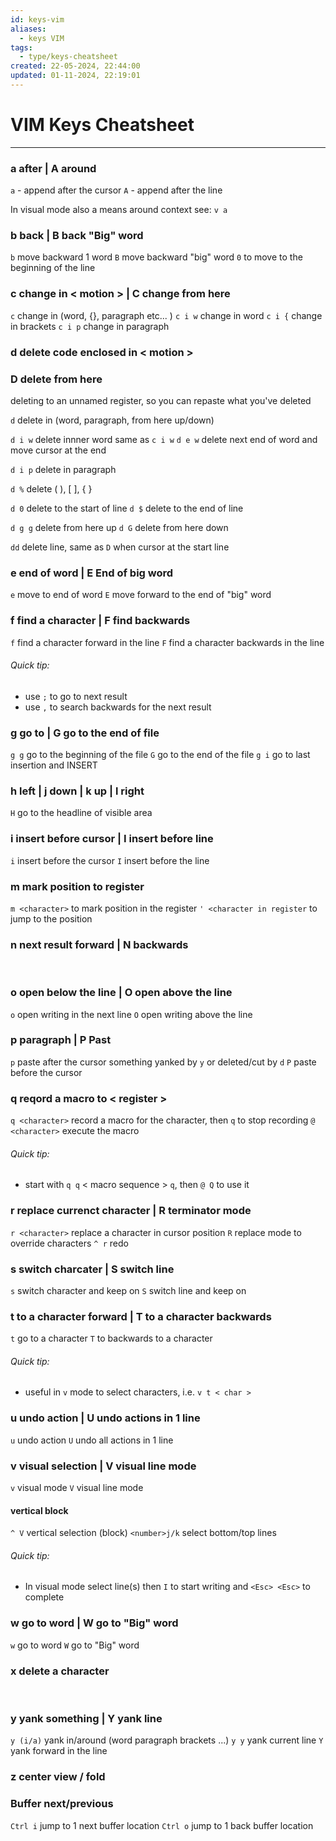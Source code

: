 ```yaml
---
id: keys-vim
aliases:
  - keys VIM
tags:
  - type/keys-cheatsheet
created: 22-05-2024, 22:44:00
updated: 01-11-2024, 22:19:01
---
```


# VIM Keys Cheatsheet
<hr>

### **a** after | **A** around

`a` - append after the cursor
`A` - append after the line

In visual mode also a means around context
see: `v a`

### **b** back | **B** back "Big" word

`b` move backward 1 word
`B` move backward "big" word
`0` to move to the beginning of the line

### **c** change in < motion >  | **C** change from here

`c` change in (word, {}, paragraph etc... )
`c i w` change in word
`c i {` change in brackets
`c i p` change in paragraph

### **d** delete code enclosed in < motion >
### **D** delete from here 

deleting to an unnamed register, so you can repaste what you've deleted

`d` delete in (word, paragraph, from here up/down)

`d i w` delete innner word same as `c i w`
`d e w` delete next end of word and move cursor at the end

`d i p` delete in paragraph

`d %` delete ( ), [ ], { }  

`d 0` delete to the start of line
`d $` delete to the end of line


`d g g` delete from here up
`d G` delete from here down

`dd` delete line, same as `D` when cursor at the start line

### **e** end of word | **E** End of big word

`e` move to end of word
`E` move forward to the end of "big" word

### **f** find a character | **F** find backwards

`f` find a character forward in the line
`F` find a character backwards in the line

###### Quick tip:
- use `;` to go to next result
- use `,` to search backwards for the next result

### **g** go to | **G** go to the end of file

`g g` go to the beginning of the file
`G` go to the end of the file
`g i` go to last insertion and INSERT

### **h** left | **j** down | **k** up | **l** right

`H` go to the headline of visible area 

### **i** insert before cursor | **I** insert before line 

`i` insert before the cursor
`I` insert before the line

### **m** mark position to register

`m <character>` to mark position in the register
`' <character in register` to jump to the position

### **n** next result forward | **N** backwards
</br>

### **o** open below the line | **O** open above the line

`o` open writing in the next line
`O` open writing above the line

### **p** paragraph | **P** Past

`p` paste after the cursor something yanked by `y` or deleted/cut by `d`
`P` paste before the cursor

### **q** reqord a macro to < register >

`q <character>` record a macro for the character, then `q` to stop recording
`@ <character>` execute the macro

###### Quick tip:
- start with  `q q` < macro sequence > `q`, then `@ Q` to use it

### **r** replace currenct character | **R** terminator mode

`r <character>` replace a character in cursor position 
`R` replace mode to override characters 
`^ r` redo

### **s** switch charcater | **S** switch line

`s` switch character and keep on
`S` switch line and keep on

### **t** to a character forward | **T** to a character backwards

`t` go to a character
`T` to backwards to a character

###### Quick tip:
- useful in `v` mode to select characters, i.e. `v t < char >`

### **u** undo action | **U** undo actions in 1 line

`u` undo action
`U` undo all actions in 1 line

### **v** visual selection | **V** visual line mode

`v` visual mode
`V` visual line mode

#### vertical block

`^ V` vertical selection (block)
`<number>j/k` select bottom/top lines

###### Quick tip:
- In visual mode select line(s) then `I` to start writing and `<Esc> <Esc>` to complete

### **w** go to word | **W** go to "Big" word

`w` go to word
`W` go to "Big" word

### **x** delete a character
</br>

### **y** yank something | **Y** yank line

`y (i/a)` yank in/around (word paragraph brackets ...)
`y y` yank current line
`Y` yank forward in the line

### **z** center view / fold

### Buffer next/previous

`Ctrl i` jump to 1 next buffer location
`Ctrl o` jump to 1 back buffer location


